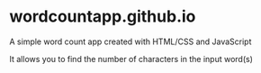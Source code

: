 # wordcountapp.github.io
A simple word count app created with HTML/CSS and JavaScript

It allows you to find the number of characters in the input word(s)
